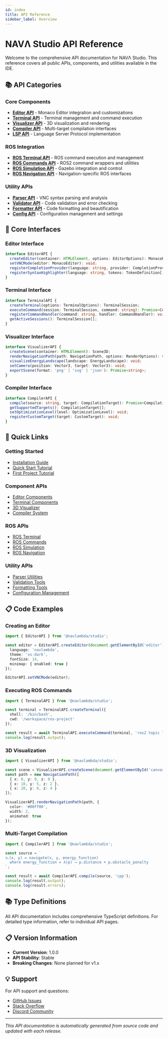 ```yaml
---
id: index
title: API Reference
sidebar_label: Overview
---
```


# NAVΛ Studio API Reference

Welcome to the comprehensive API documentation for NAVΛ Studio. This reference covers all public APIs, components, and utilities available in the IDE.

## 📚 API Categories

### Core Components
- **[Editor API](components/editor)** - Monaco Editor integration and customizations
- **[Terminal API](components/terminal)** - Terminal management and command execution
- **[Visualizer API](components/visualizer)** - 3D visualization and rendering
- **[Compiler API](components/compiler)** - Multi-target compilation interfaces
- **[LSP API](components/lsp)** - Language Server Protocol implementation

### ROS Integration
- **[ROS Terminal API](ros/terminal)** - ROS command execution and management
- **[ROS Commands API](ros/commands)** - ROS2 command wrappers and utilities
- **[ROS Simulation API](ros/simulation)** - Gazebo integration and control
- **[ROS Navigation API](ros/navigation)** - Navigation-specific ROS interfaces

### Utility APIs
- **[Parser API](utils/parser)** - VNC syntax parsing and analysis
- **[Validator API](utils/validator)** - Code validation and error checking
- **[Formatter API](utils/formatter)** - Code formatting and beautification
- **[Config API](utils/config)** - Configuration management and settings

## 🔧 Core Interfaces

### Editor Interface
```typescript
interface EditorAPI {
  createEditor(container: HTMLElement, options: EditorOptions): MonacoEditor;
  setVNCMode(editor: MonacoEditor): void;
  registerCompletionProvider(language: string, provider: CompletionProvider): void;
  registerSyntaxHighlighter(language: string, tokens: TokenDefinition[]): void;
}
```

### Terminal Interface
```typescript
interface TerminalAPI {
  createTerminal(options: TerminalOptions): TerminalSession;
  executeCommand(session: TerminalSession, command: string): Promise<CommandResult>;
  registerCommandHandler(command: string, handler: CommandHandler): void;
  getActiveSessions(): TerminalSession[];
}
```

### Visualizer Interface
```typescript
interface VisualizerAPI {
  createScene(container: HTMLElement): Scene3D;
  renderNavigationPath(path: NavigationPath, options: RenderOptions): void;
  visualizeEnergyLandscape(landscape: EnergyLandscape): void;
  setCamera(position: Vector3, target: Vector3): void;
  exportScene(format: 'png' | 'svg' | 'json'): Promise<string>;
}
```

### Compiler Interface
```typescript
interface CompilerAPI {
  compile(source: string, target: CompilationTarget): Promise<CompilationResult>;
  getSupportedTargets(): CompilationTarget[];
  setOptimizationLevel(level: OptimizationLevel): void;
  registerCustomTarget(target: CustomTarget): void;
}
```

## 🔗 Quick Links

### Getting Started
- [Installation Guide](../installation)
- [Quick Start Tutorial](../quick-start)
- [First Project Tutorial](../first-project)

### Component APIs
- [Editor Components](components/editor)
- [Terminal Components](components/terminal)
- [3D Visualizer](components/visualizer)
- [Compiler System](components/compiler)

### ROS APIs
- [ROS Terminal](ros/terminal)
- [ROS Commands](ros/commands)
- [ROS Simulation](ros/simulation)
- [ROS Navigation](ros/navigation)

### Utility APIs
- [Parser Utilities](utils/parser)
- [Validation Tools](utils/validator)
- [Formatting Tools](utils/formatter)
- [Configuration Management](utils/config)

## 📋 Code Examples

### Creating an Editor
```typescript
import { EditorAPI } from '@navlambda/studio';

const editor = EditorAPI.createEditor(document.getElementById('editor'), {
  language: 'navlambda',
  theme: 'vs-dark',
  fontSize: 14,
  minimap: { enabled: true }
});

EditorAPI.setVNCMode(editor);
```

### Executing ROS Commands
```typescript
import { TerminalAPI } from '@navlambda/studio';

const terminal = TerminalAPI.createTerminal({
  shell: '/bin/bash',
  cwd: '/workspace/ros-project'
});

const result = await TerminalAPI.executeCommand(terminal, 'ros2 topic list');
console.log(result.output);
```

### 3D Visualization
```typescript
import { VisualizerAPI } from '@navlambda/studio';

const scene = VisualizerAPI.createScene(document.getElementById('canvas'));
const path = new NavigationPath([
  { x: 0, y: 0, z: 0 },
  { x: 10, y: 5, z: 2 },
  { x: 20, y: 0, z: 4 }
]);

VisualizerAPI.renderNavigationPath(path, {
  color: '#00ff00',
  width: 2,
  animated: true
});
```

### Multi-Target Compilation
```typescript
import { CompilerAPI } from '@navlambda/studio';

const source = `
⋋(x, y) = navigate(x, y, energy_function)
  where energy_function = λ(p) → p.distance + p.obstacle_penalty
`;

const result = await CompilerAPI.compile(source, 'cpp');
console.log(result.output);
console.log(result.errors);
```

## 📚 Type Definitions

All API documentation includes comprehensive TypeScript definitions. For detailed type information, refer to individual API pages.

## 📋 Version Information

- **Current Version**: 1.0.0
- **API Stability**: Stable
- **Breaking Changes**: None planned for v1.x

## 💡 Support

For API support and questions:
- [GitHub Issues](https://github.com/navlambda/studio/issues)
- [Stack Overflow](https://stackoverflow.com/questions/tagged/navlambda)
- [Discord Community](https://discord.gg/navlambda)

---

*This API documentation is automatically generated from source code and updated with each release.*